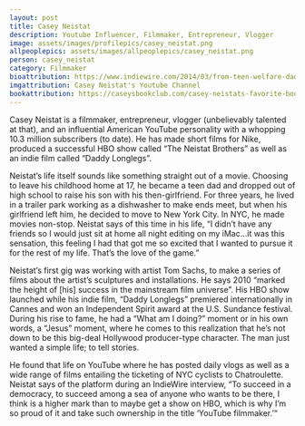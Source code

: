 ```yaml
---
layout: post
title: Casey Neistat
description: Youtube Influencer, Filmmaker, Entrepreneur, Vlogger  
image: assets/images/profilepics/casey_neistat.png
allpeoplepics: assets/images/allpeoplepics/casey_neistat.png
person: casey_neistat
category: Filmmaker
bioattribution: https://www.indiewire.com/2014/03/from-teen-welfare-dad-to-youtube-icon-casey-neistat-tells-sxsw-how-he-did-it-29103/ ; https://en.wikipedia.org/wiki/Casey_Neistat
imgattribution: Casey Neistat's Youtube Channel
bookattribution: https://caseysbookclub.com/casey-neistats-favorite-books/
---
```


Casey Neistat is a filmmaker, entrepreneur, vlogger (unbelievably talented at that), and an influential American YouTube personality with a whopping 10.3 million subscribers (to date). He has made short films for Nike, produced a successful HBO show called “The Neistat Brothers” as well as an indie film called “Daddy Longlegs”.

Neistat’s life itself sounds like something straight out of a movie. Choosing to leave his childhood home at 17, he became a teen dad and dropped out of high school to raise his son with his then-girlfriend. For three years, he lived in a trailer park working as a dishwasher to make ends meet, but when his girlfriend left him, he decided to move to New York City. In NYC, he made movies non-stop. Neistat says of this time in his life, “I didn’t have any friends so I would just sit at home all night editing on my iMac…it was this sensation, this feeling I had that got me so excited that I wanted to pursue it for the rest of my life. That’s the love of the game.”

Neistat’s first gig was working with artist Tom Sachs, to make a series of films about the artist’s sculptures and installations. He  says 2010 “marked the height of [his] success in the mainstream film universe”. His HBO show launched while his indie film, “Daddy Longlegs” premiered internationally in Cannes and won an Independent Spirit award at the U.S. Sundance festival. During his rise to fame, he had a “What am I doing?” moment or in his own words, a “Jesus” moment, where he comes to this realization that he’s not down to be this big-deal Hollywood producer-type character. The man just wanted a simple life; to tell stories.

He found that life on YouTube where he has posted daily vlogs as well as a wide range of films entailing the ticketing of NYC cyclists to Chatroulette. Neistat says of the platform during an IndieWire interview, “To succeed in a democracy, to succeed among a sea of anyone who wants to be there, I think is a higher mark than to maybe get a show on HBO, which is why I’m so proud of it and take such ownership in the title ‘YouTube filmmaker.’“




